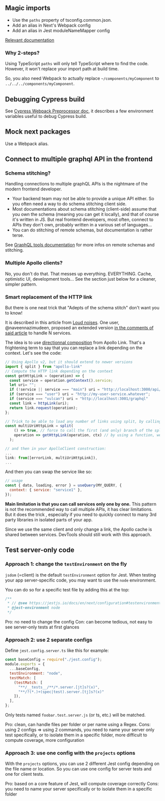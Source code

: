 ## Magic imports

- Use the `paths` property of tsconfig.common.json.
- Add an alias in Next's Webpack config
- Add an alias in Jest moduleNameMapper config

[Relevant documentation](https://www.typescriptlang.org/docs/handbook/module-resolution.html)

### Why 2-steps?

Using TypeScript `paths` will only tell TypeScript where to find the code. However, it won't replace your import path at build time.

So, you also need Webpack to actually replace `~/components/myComponent` to `../../../components/myComponent`.

## Debugging Cypress build

See [Cypress Webpack Preprocessor doc](https://github.com/cypress-io/cypress-webpack-preprocessor), it describes a few environment variables useful to debug Cypress build.

## Mock next packages

Use a Webpack alias.

## Connect to multiple graphql API in the frontend

### Schema stitching?

Handling connections to multiple graphQL APIs is the nightmare of the modern frontend developer.

- Your backend team may not be able to provide a unique API either. So you often need a way to do schema stitching client side.
- Most documentations about schema stitching (client-side) assume that you own the schema (meaning you can get it locally), and that of course it's written in JS. But real frontend developers, most often, connect to APIs they don't own, probably written in a various set of languages...
- You can do stitching of remote schemas, but documentation is rather terse.

See [GraphQL tools documentation](https://www.graphql-tools.com/docs/remote-schemas/) for more infos on remote schemas and stitching.

### Multiple Apollo clients?

No, you don't do that. That messes up everything. EVERYTHING. Cache, optimistic UI, development tools... See the section just below for a cleaner, simpler pattern.

### Smart replacement of the HTTP link

But there is one neat trick that "Adepts of the schema stitch" don't want you to know!

It is described in this article from [Loud noises](https://www.loudnoises.us/next-js-two-apollo-clients-two-graphql-data-sources-the-easy-way/#comment-4707415813). One user, @naveennazimudeen, proposed an extended version [in the comments of said article](https://www.loudnoises.us/next-js-two-apollo-clients-two-graphql-data-sources-the-easy-way/#comment-4707415813) to handle N services.

The idea is to use [directionnal composition](https://www.apollographql.com/docs/link/composition/#directional-composition) from Apollo Link. That's a frightening term to say that you can replace a link depending on the context. Let's see the code:

```js
// Using Apollo v2, but it should extend to newer versions
import { split } from "apollo-link"
// Compute the HTTP link depending on the context
const getHttpLink = (operation) => {
  const service = operation.getContext().service;
  let uri= "";
  if (!service || service === "main") uri = "http://localhost:3000/api/graphql";
  if (service === "user") uri = "http://my-user-service.whatever";
  if (service === "vulcan") uri = "http://localhost:3001/graphql"
  const link = httpLink(uri);
  return link.request(operation);
};

// Trick to be able to load any number of links using split, by calling a function
const multiUriHttpLink = split(
    () => true, // force to call the first (and only) branch of the split
    operation => getHttpLink(operation, ctx) // by using a function, we allow to split between any number of links
  );

// and then in your ApolloClient construction:
...
link: from([errorLink, multiUriHttpLink]),
...
```

And then you can swap the service like so:

```js
// usage
const { data, loading, error } = useQuery(MY_QUERY, {
  context: { service: "service1" },
});
```

**Main limitation is that you can call services only one by one.** This pattern is not the recommended way to call multiple APIs, it has clear limitations. But it does the trick , especially if you need to quickly connect to many 3rd party libraries in isolated parts of your app.

Since we use the same client and only change a link, the Apollo cache is shared between services. DevTools should still work with this approach.

## Test server-only code

### Approach 1: change the `testEnvironment` on the fly

`jsdom` (=client) is the default `testEnvironment` option for Jest. When testing your app server-specific code,
you may want to use the `node` environment.

You can do so for a specific test file by adding this at the top:

```js
/**
 * // @see https://jestjs.io/docs/en/next/configuration#testenvironment-string
 * @jest-environment node
 */
```

Pro: no need to change the config
Con: can become tedious, not easy to see server-only tests at first glances

### Approach 2: use 2 separate configs

Define `jest.config.server.ts` like this for example:

```js
const baseConfig = require("./jest.config");
module.exports = {
  ...baseConfig,
  testEnvironment: "node",
  testMatch: [
    (testMatch: [
      "**/__tests__/**/*.server.[jt]s?(x)",
      "**/?(*.)+(spec|test).server.[tj]s?(x)"
    ]),
  ],
};
```

Only tests named `foobar.test.server.js` (or ts, etc.) will be matched.

Pro: clean, can handle files per folder or per name using a Regex.
Cons: using 2 configs => using 2 commands, you need to name your server only test specifically,
or to isolate them in a specific folder,
more difficult to compute coverage, more configuration

### Approach 3: use one config with the `projects` options

With the `projects` options, you can use 2 different Jest config depending on the file name or location.
So you can use one config for server tests and one for client tests.

Pro: based on a core feature of Jest, will compute coverage correctly
Cons: you need to name your server specifically or to isolate them in a specific folder
